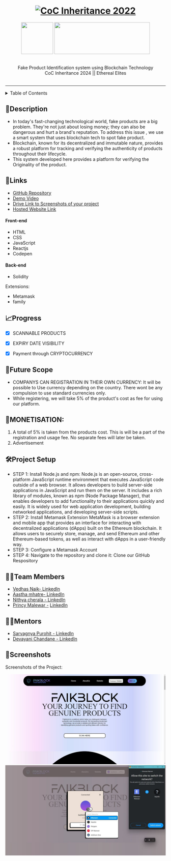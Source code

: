 <h1 align="center">
  <a href="https://github.com/CommunityOfCoders/Inheritance-2024">
    <img src="https://res.cloudinary.com/dow2w1ps0/image/upload/v1709299017/Inher_qnc7fa.png" alt="CoC Inheritance 2022" width="500" height="166">
    
  </a>
</h1>

<div align="center">
<img src= "https://res.cloudinary.com/dow2w1ps0/image/upload/v1709299946/logo-new_v7w63b.png" width="100" height="100">
<img src= "https://res.cloudinary.com/dow2w1ps0/image/upload/v1709299758/website-logo_nhhjgc.png"  width="300" height="100">

  
   <br/>Fake Product Identification system using Blockchain Technology<br>
  CoC Inheritance 2024 || Ethereal Elites<br> <br>
</div>
<hr>

<details>
<summary>Table of Contents</summary>

- [Description](#description)
- [Links](#links)
- [Tech Stack](#tech-stack)
- [Progress](#progress)
- [Future Scope](#future-scope)
- [Applications](#applications)
- [Project Setup](#project-setup)
- [Usage](#usage)
- [Team Members](#team-members)
- [Mentors](#mentors)
- [Screenshots](#screenshots)

</details>

## 📝Description

- In today's fast-changing technological world, fake products are a big problem. They're not just about losing money; they can also be dangerous and hurt a brand's reputation. To address  this issue , we use a smart system that uses blockchain tech to spot fake product.
- Blockchain, known for its decentralized and immutable nature, provides a robust platform for tracking and verifying the authenticity of products throughout their lifecycle.
- This system developed here provides a platform for verifying the Originality of the product.




## 🔗Links

- [GitHub Repository](https://github.com/NaikVedhas/Faik-Block)
- [Demo Video](https://drive.google.com/file/d/19ld27hdqQmjgfacz6ZpuO6YzmKGrDHRo/view?usp=sharing)
- [Drive Link to Screenshots of your project](https://drive.google.com/drive/folders/1955mXzzcIVcYfn1tcpJ8Nlackz-ZUSTg?usp=drive_link)
- [Hosted Website Link](https://faikblock.vercel.app/)


#### Front-end
- HTML
- CSS
- JavaScript
- Reactjs
- Codepen

#### Back-end
- Solidity

Extensions:
- Metamask
- family



## 📈Progress


- [x] SCANNABLE PRODUCTS 
- [x] EXPIRY DATE VISIBILITY
- [x] Payment through CRYPTOCURRENCY
      


## 🔮Future Scope


-  COMPANYS CAN REGISTRATION IN THEIR OWN CURRENCY: It will be possible to Use currency depending on the country. There wont be any compulsion to use standard currencies only.
-  While registering, we will take 5% of the product's cost as fee for using our platform. 

## 💸MONETISATION: 

1. A total of 5% is taken from the products cost. This is will be a part of the registration and usage fee. No separate fees will later be taken.
2. Advertisement

## 🛠Project Setup

- STEP 1: Install Node.js and npm: Node.js is an open-source, cross-platform JavaScript runtime environment that executes JavaScript code outside of a web browser. It allows developers to build server-side applications in JavaScript and run them on the server. It includes a rich library of modules, known as npm (Node Package Manager), that enables developers to add functionality to their applications quickly and easily. It is widely used for web application development, building networked applications, and developing server-side scripts.
- STEP 2: Install Metamask Extension MetaMask is a browser extension and mobile app that provides an interface for interacting with decentralized applications (dApps) built on the Ethereum blockchain. It allows users to securely store, manage, and send Ethereum and other Ethereum-based tokens, as well as interact with dApps in a user-friendly way.
- STEP 3: Configure a Metamask Account
- STEP 4: Navigate to the repository and clone it: Clone our GitHub Respository


## 👨‍💻Team Members

- [Vedhas Naik- ](https://github.com/NaikVedhas) [LinkedIn](https://www.linkedin.com/in/vedhas-naik-005378253/)
- [Aastha mhatre- ](https://github.com/Aastha2675) [LinkedIn](https://www.linkedin.com/in/aastha-mhatre-3226722b0/)
- [Nithya cherala - ](https://github.com/Nemo-0904) [LinkedIn](https://www.linkedin.com/in/nithyacherala/)
- [Princy Malewar -](https://github.com/Princy18Human) [LinkedIn](https://www.linkedin.com/in/princy-malewar-62b8b6257/) 

## 👨‍🏫Mentors

- [Sarvagnya Purohit - ](https://github.com/saRvaGnyA) [LinkedIn](https://www.linkedin.com/in/sarvagnyapurohit/)
- [Devayani Chandane - ](https://github.com/devayani03) [LinkedIn](https://www.linkedin.com/in/devayani-chandane-32b70326b/) 

## 📱Screenshots
Screenshots of the Project: 

![Screenshot alt text](https://github.com/Nemo-0904/inheritance/blob/main/main.jpg "Here is a screenshot")
![Screenshot alt text](https://github.com/Nemo-0904/inheritance/blob/main/backend.jpg "Here is a screenshot")
